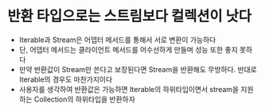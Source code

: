 # 반환 타입으로는 스트림보다 컬렉션이 낫다


  - Iterable과 Stream은 어뎁터 메서드를 통해서 서로 변환이 가능하다
  - 단, 어뎁터 메서드는 클라이언트 메서드를 어수선하게 만들며 성능 또한 좋지 못하다
  - 만약 반환값이 Stream만 쓴다고 보장된다면 Stream을 반환해도 무방하다. 반대로 Iterable의 경우도 마찬가지이다
  - 사용자를 생각하여 반환값은 가능하면 Iterable의 하위타입이면서 stream을 지원하는 Collection의 하위타입을 반환하자
